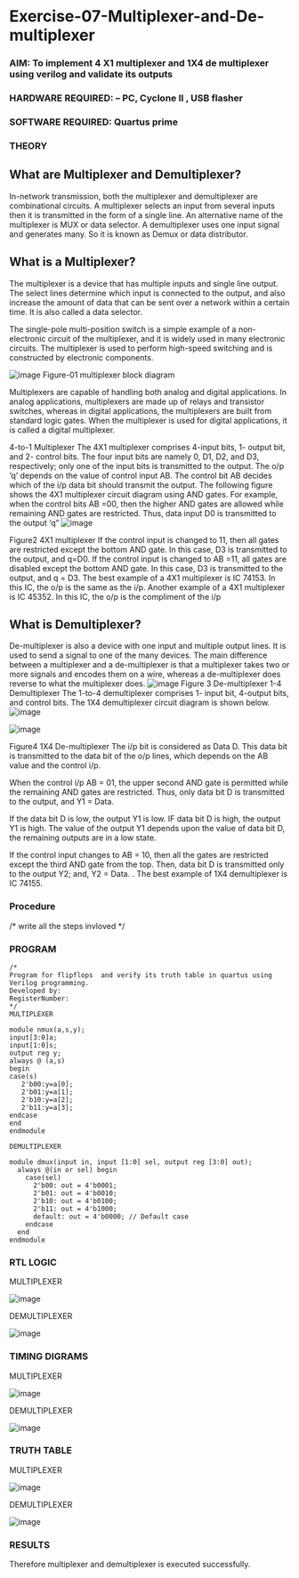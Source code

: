 # Exercise-07-Multiplexer-and-De-multiplexer
### AIM: To implement 4 X1 multiplexer and 1X4 de multiplexer using verilog and validate its outputs
### HARDWARE REQUIRED:  – PC, Cyclone II , USB flasher
### SOFTWARE REQUIRED:   Quartus prime
### THEORY 

## What are Multiplexer and Demultiplexer?
In-network transmission, both the multiplexer and demultiplexer are combinational circuits. A multiplexer selects an input from several inputs then it is transmitted in the form of a single line. An alternative name of the multiplexer is MUX or data selector. A demultiplexer uses one input signal and generates many. So it is known as Demux or data distributor.

## What is a Multiplexer?
The multiplexer is a device that has multiple inputs and single line output. The select lines determine which input is connected to the output, and also increase the amount of data that can be sent over a network within a certain time. It is also called a data selector.

The single-pole multi-position switch is a simple example of a non-electronic circuit of the multiplexer, and it is widely used in many electronic circuits. The multiplexer is used to perform high-speed switching and is constructed by electronic components.

![image](https://user-images.githubusercontent.com/36288975/170912485-73c395c7-23c0-4e78-a53d-a2f0d07d9662.png)
          Figure-01 multiplexer block diagram 

Multiplexers are capable of handling both analog and digital applications. In analog applications, multiplexers are made up of relays and transistor switches, whereas in digital applications, the multiplexers are built from standard logic gates. When the multiplexer is used for digital applications, it is called a digital multiplexer.

4-to-1 Multiplexer
The 4X1 multiplexer comprises 4-input bits, 1- output bit, and 2- control bits. The four input bits are namely 0, D1, D2, and D3, respectively; only one of the input bits is transmitted to the output. The o/p ‘q’ depends on the value of control input AB. The control bit AB decides which of the i/p data bit should transmit the output. The following figure shows the 4X1 multiplexer circuit diagram using AND gates. For example, when the control bits AB =00, then the higher AND gates are allowed while remaining AND gates are restricted. Thus, data input D0 is transmitted to the output ‘q”
![image](https://user-images.githubusercontent.com/36288975/170912568-3598c60a-5035-41f3-b0c4-ccedba13aca5.png)


Figure2 4X1 multiplexer 
If the control input is changed to 11, then all gates are restricted except the bottom AND gate. In this case, D3 is transmitted to the output, and q=D0. If the control input is changed to AB =11, all gates are disabled except the bottom AND gate. In this case, D3 is transmitted to the output, and q = D3. The best example of a 4X1 multiplexer is IC 74153. In this IC, the o/p is the same as the i/p. Another example of a 4X1 multiplexer is IC 45352. In this IC, the o/p is the compliment of the i/p


## What is Demultiplexer?
De-multiplexer is also a device with one input and multiple output lines. It is used to send a signal to one of the many devices. The main difference between a multiplexer and a de-multiplexer is that a multiplexer takes two or more signals and encodes them on a wire, whereas a de-multiplexer does reverse to what the multiplexer does.
![image](https://user-images.githubusercontent.com/36288975/170912606-a30e4b74-1726-4430-b245-2c3c3d9c232d.png)
Figure 3 De-multiplexer 
1-4 Demultiplexer
The 1-to-4 demultiplexer comprises 1- input bit, 4-output bits, and control bits. The 1X4 demultiplexer circuit diagram is shown below.![image](https://user-images.githubusercontent.com/36288975/170912683-00fb746a-1d45-4023-91d1-3a70b841073c.png)

![image](https://user-images.githubusercontent.com/36288975/170912741-7cbd52af-7e0d-4be3-b5c6-6fb9c4eca7c9.png)

Figure4 1X4 De-multiplexer 
The i/p bit is considered as Data D. This data bit is transmitted to the data bit of the o/p lines, which depends on the AB value and the control i/p.

When the control i/p AB = 01, the upper second AND gate is permitted while the remaining AND gates are restricted. Thus, only data bit D is transmitted to the output, and Y1 = Data.

If the data bit D is low, the output Y1 is low. IF data bit D is high, the output Y1 is high. The value of the output Y1 depends upon the value of data bit D, the remaining outputs are in a low state.

If the control input changes to AB = 10, then all the gates are restricted except the third AND gate from the top. Then, data bit D is transmitted only to the output Y2; and, Y2 = Data. . The best example of 1X4 demultiplexer is IC 74155.

 
 
### Procedure
/* write all the steps invloved */



### PROGRAM 
```
/*
Program for flipflops  and verify its truth table in quartus using Verilog programming.
Developed by: 
RegisterNumber:  
*/
MULTIPLEXER

module nmux(a,s,y);
input[3:0]a;
input[1:0]s;
output reg y;
always @ (a,s)
begin
case(s)
   2'b00:y=a[0];
   2'b01:y=a[1];
   2'b10:y=a[2];
   2'b11:y=a[3];
endcase
end
endmodule

DEMULTIPLEXER

module dmux(input in, input [1:0] sel, output reg [3:0] out);
  always @(in or sel) begin
    case(sel)
      2'b00: out = 4'b0001;
      2'b01: out = 4'b0010;
      2'b10: out = 4'b0100;
      2'b11: out = 4'b1000;
      default: out = 4'b0000; // Default case
    endcase
  end
endmodule

```
### RTL LOGIC  

MULTIPLEXER

![image](https://github.com/varsha-2005/Exercise-07-Multiplexer-and-De-multiplexer/assets/119288183/47e611ee-b616-4a62-b308-bb64cd19b095)

DEMULTIPLEXER

![image](https://github.com/varsha-2005/Exercise-07-Multiplexer-and-De-multiplexer/assets/119288183/c0d569f2-04cb-4183-b88a-a06ded526550)

### TIMING DIGRAMS  

MULTIPLEXER

![image](https://github.com/varsha-2005/Exercise-07-Multiplexer-and-De-multiplexer/assets/119288183/f80f3990-0d12-43ec-aee2-77c86498ef98)

DEMULTIPLEXER

![image](https://github.com/varsha-2005/Exercise-07-Multiplexer-and-De-multiplexer/assets/119288183/489900f6-13ec-4b98-8c6e-c8ff8b60ae41)


### TRUTH TABLE 

MULTIPLEXER

![image](https://github.com/varsha-2005/Exercise-07-Multiplexer-and-De-multiplexer/assets/119288183/15696d5d-4643-40f2-be79-72286cfd10c1)

DEMULTIPLEXER

![image](https://github.com/varsha-2005/Exercise-07-Multiplexer-and-De-multiplexer/assets/119288183/427d79fe-98ad-4b7f-9825-421cc9b12cdd)



### RESULTS 

Therefore multiplexer and demultiplexer is executed successfully.




